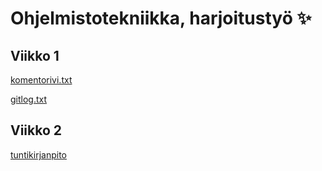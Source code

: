 # Ohjelmistotekniikka, harjoitustyö :sparkles:
## Viikko 1

[komentorivi.txt](https://github.com/inetar2/ot-harjoitustyo/blob/master/laskarit/viikko1/komentorivi.txt)

[gitlog.txt](https://github.com/inetar2/ot-harjoitustyo/blob/master/laskarit/viikko1/gitlog.txt)

## Viikko 2

[tuntikirjanpito](https://github.com/inetar2/ot-harjoitustyo/blob/master/dokumentaatio/tuntikirjanpito.md)


